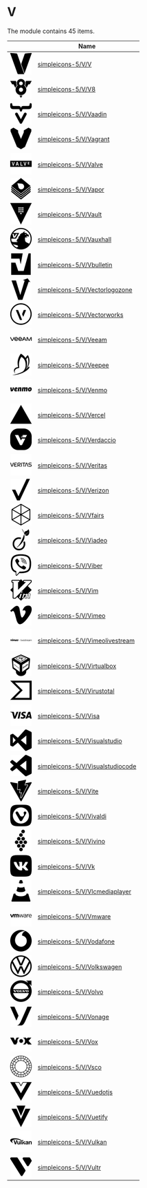 # V

The module contains 45 items.



| |Name|
|:---:|---|
| ![illustration of simpleicons-5/V/V](../../simpleicons-5/V/V.png) | [simpleicons-5/V/V](../../simpleicons-5/V/V.md) |
| ![illustration of simpleicons-5/V/V8](../../simpleicons-5/V/V8.png) | [simpleicons-5/V/V8](../../simpleicons-5/V/V8.md) |
| ![illustration of simpleicons-5/V/Vaadin](../../simpleicons-5/V/Vaadin.png) | [simpleicons-5/V/Vaadin](../../simpleicons-5/V/Vaadin.md) |
| ![illustration of simpleicons-5/V/Vagrant](../../simpleicons-5/V/Vagrant.png) | [simpleicons-5/V/Vagrant](../../simpleicons-5/V/Vagrant.md) |
| ![illustration of simpleicons-5/V/Valve](../../simpleicons-5/V/Valve.png) | [simpleicons-5/V/Valve](../../simpleicons-5/V/Valve.md) |
| ![illustration of simpleicons-5/V/Vapor](../../simpleicons-5/V/Vapor.png) | [simpleicons-5/V/Vapor](../../simpleicons-5/V/Vapor.md) |
| ![illustration of simpleicons-5/V/Vault](../../simpleicons-5/V/Vault.png) | [simpleicons-5/V/Vault](../../simpleicons-5/V/Vault.md) |
| ![illustration of simpleicons-5/V/Vauxhall](../../simpleicons-5/V/Vauxhall.png) | [simpleicons-5/V/Vauxhall](../../simpleicons-5/V/Vauxhall.md) |
| ![illustration of simpleicons-5/V/Vbulletin](../../simpleicons-5/V/Vbulletin.png) | [simpleicons-5/V/Vbulletin](../../simpleicons-5/V/Vbulletin.md) |
| ![illustration of simpleicons-5/V/Vectorlogozone](../../simpleicons-5/V/Vectorlogozone.png) | [simpleicons-5/V/Vectorlogozone](../../simpleicons-5/V/Vectorlogozone.md) |
| ![illustration of simpleicons-5/V/Vectorworks](../../simpleicons-5/V/Vectorworks.png) | [simpleicons-5/V/Vectorworks](../../simpleicons-5/V/Vectorworks.md) |
| ![illustration of simpleicons-5/V/Veeam](../../simpleicons-5/V/Veeam.png) | [simpleicons-5/V/Veeam](../../simpleicons-5/V/Veeam.md) |
| ![illustration of simpleicons-5/V/Veepee](../../simpleicons-5/V/Veepee.png) | [simpleicons-5/V/Veepee](../../simpleicons-5/V/Veepee.md) |
| ![illustration of simpleicons-5/V/Venmo](../../simpleicons-5/V/Venmo.png) | [simpleicons-5/V/Venmo](../../simpleicons-5/V/Venmo.md) |
| ![illustration of simpleicons-5/V/Vercel](../../simpleicons-5/V/Vercel.png) | [simpleicons-5/V/Vercel](../../simpleicons-5/V/Vercel.md) |
| ![illustration of simpleicons-5/V/Verdaccio](../../simpleicons-5/V/Verdaccio.png) | [simpleicons-5/V/Verdaccio](../../simpleicons-5/V/Verdaccio.md) |
| ![illustration of simpleicons-5/V/Veritas](../../simpleicons-5/V/Veritas.png) | [simpleicons-5/V/Veritas](../../simpleicons-5/V/Veritas.md) |
| ![illustration of simpleicons-5/V/Verizon](../../simpleicons-5/V/Verizon.png) | [simpleicons-5/V/Verizon](../../simpleicons-5/V/Verizon.md) |
| ![illustration of simpleicons-5/V/Vfairs](../../simpleicons-5/V/Vfairs.png) | [simpleicons-5/V/Vfairs](../../simpleicons-5/V/Vfairs.md) |
| ![illustration of simpleicons-5/V/Viadeo](../../simpleicons-5/V/Viadeo.png) | [simpleicons-5/V/Viadeo](../../simpleicons-5/V/Viadeo.md) |
| ![illustration of simpleicons-5/V/Viber](../../simpleicons-5/V/Viber.png) | [simpleicons-5/V/Viber](../../simpleicons-5/V/Viber.md) |
| ![illustration of simpleicons-5/V/Vim](../../simpleicons-5/V/Vim.png) | [simpleicons-5/V/Vim](../../simpleicons-5/V/Vim.md) |
| ![illustration of simpleicons-5/V/Vimeo](../../simpleicons-5/V/Vimeo.png) | [simpleicons-5/V/Vimeo](../../simpleicons-5/V/Vimeo.md) |
| ![illustration of simpleicons-5/V/Vimeolivestream](../../simpleicons-5/V/Vimeolivestream.png) | [simpleicons-5/V/Vimeolivestream](../../simpleicons-5/V/Vimeolivestream.md) |
| ![illustration of simpleicons-5/V/Virtualbox](../../simpleicons-5/V/Virtualbox.png) | [simpleicons-5/V/Virtualbox](../../simpleicons-5/V/Virtualbox.md) |
| ![illustration of simpleicons-5/V/Virustotal](../../simpleicons-5/V/Virustotal.png) | [simpleicons-5/V/Virustotal](../../simpleicons-5/V/Virustotal.md) |
| ![illustration of simpleicons-5/V/Visa](../../simpleicons-5/V/Visa.png) | [simpleicons-5/V/Visa](../../simpleicons-5/V/Visa.md) |
| ![illustration of simpleicons-5/V/Visualstudio](../../simpleicons-5/V/Visualstudio.png) | [simpleicons-5/V/Visualstudio](../../simpleicons-5/V/Visualstudio.md) |
| ![illustration of simpleicons-5/V/Visualstudiocode](../../simpleicons-5/V/Visualstudiocode.png) | [simpleicons-5/V/Visualstudiocode](../../simpleicons-5/V/Visualstudiocode.md) |
| ![illustration of simpleicons-5/V/Vite](../../simpleicons-5/V/Vite.png) | [simpleicons-5/V/Vite](../../simpleicons-5/V/Vite.md) |
| ![illustration of simpleicons-5/V/Vivaldi](../../simpleicons-5/V/Vivaldi.png) | [simpleicons-5/V/Vivaldi](../../simpleicons-5/V/Vivaldi.md) |
| ![illustration of simpleicons-5/V/Vivino](../../simpleicons-5/V/Vivino.png) | [simpleicons-5/V/Vivino](../../simpleicons-5/V/Vivino.md) |
| ![illustration of simpleicons-5/V/Vk](../../simpleicons-5/V/Vk.png) | [simpleicons-5/V/Vk](../../simpleicons-5/V/Vk.md) |
| ![illustration of simpleicons-5/V/Vlcmediaplayer](../../simpleicons-5/V/Vlcmediaplayer.png) | [simpleicons-5/V/Vlcmediaplayer](../../simpleicons-5/V/Vlcmediaplayer.md) |
| ![illustration of simpleicons-5/V/Vmware](../../simpleicons-5/V/Vmware.png) | [simpleicons-5/V/Vmware](../../simpleicons-5/V/Vmware.md) |
| ![illustration of simpleicons-5/V/Vodafone](../../simpleicons-5/V/Vodafone.png) | [simpleicons-5/V/Vodafone](../../simpleicons-5/V/Vodafone.md) |
| ![illustration of simpleicons-5/V/Volkswagen](../../simpleicons-5/V/Volkswagen.png) | [simpleicons-5/V/Volkswagen](../../simpleicons-5/V/Volkswagen.md) |
| ![illustration of simpleicons-5/V/Volvo](../../simpleicons-5/V/Volvo.png) | [simpleicons-5/V/Volvo](../../simpleicons-5/V/Volvo.md) |
| ![illustration of simpleicons-5/V/Vonage](../../simpleicons-5/V/Vonage.png) | [simpleicons-5/V/Vonage](../../simpleicons-5/V/Vonage.md) |
| ![illustration of simpleicons-5/V/Vox](../../simpleicons-5/V/Vox.png) | [simpleicons-5/V/Vox](../../simpleicons-5/V/Vox.md) |
| ![illustration of simpleicons-5/V/Vsco](../../simpleicons-5/V/Vsco.png) | [simpleicons-5/V/Vsco](../../simpleicons-5/V/Vsco.md) |
| ![illustration of simpleicons-5/V/Vuedotjs](../../simpleicons-5/V/Vuedotjs.png) | [simpleicons-5/V/Vuedotjs](../../simpleicons-5/V/Vuedotjs.md) |
| ![illustration of simpleicons-5/V/Vuetify](../../simpleicons-5/V/Vuetify.png) | [simpleicons-5/V/Vuetify](../../simpleicons-5/V/Vuetify.md) |
| ![illustration of simpleicons-5/V/Vulkan](../../simpleicons-5/V/Vulkan.png) | [simpleicons-5/V/Vulkan](../../simpleicons-5/V/Vulkan.md) |
| ![illustration of simpleicons-5/V/Vultr](../../simpleicons-5/V/Vultr.png) | [simpleicons-5/V/Vultr](../../simpleicons-5/V/Vultr.md) |



